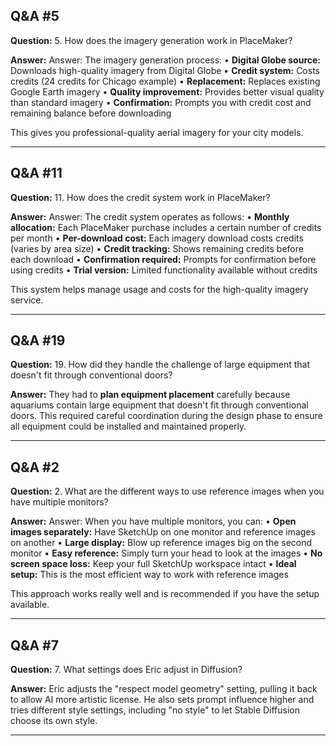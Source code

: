 
## Q&A #5

**Question:** 5. How does the imagery generation work in PlaceMaker?

**Answer:** Answer:
The imagery generation process:
• **Digital Globe source:** Downloads high-quality imagery from Digital Globe
• **Credit system:** Costs credits (24 credits for Chicago example)
• **Replacement:** Replaces existing Google Earth imagery
• **Quality improvement:** Provides better visual quality than standard imagery
• **Confirmation:** Prompts you with credit cost and remaining balance before downloading

This gives you professional-quality aerial imagery for your city models.

---

## Q&A #11

**Question:** 11. How does the credit system work in PlaceMaker?

**Answer:** Answer:
The credit system operates as follows:
• **Monthly allocation:** Each PlaceMaker purchase includes a certain number of credits per month
• **Per-download cost:** Each imagery download costs credits (varies by area size)
• **Credit tracking:** Shows remaining credits before each download
• **Confirmation required:** Prompts for confirmation before using credits
• **Trial version:** Limited functionality available without credits

This system helps manage usage and costs for the high-quality imagery service.

---

## Q&A #19

**Question:** 19. How did they handle the challenge of large equipment that doesn't fit through conventional doors?

**Answer:** They had to **plan equipment placement** carefully because aquariums contain large equipment that doesn't fit through conventional doors. This required careful coordination during the design phase to ensure all equipment could be installed and maintained properly.

---

## Q&A #2

**Question:** 2. What are the different ways to use reference images when you have multiple monitors?

**Answer:** Answer:
When you have multiple monitors, you can:
• **Open images separately:** Have SketchUp on one monitor and reference images on another
• **Large display:** Blow up reference images big on the second monitor
• **Easy reference:** Simply turn your head to look at the images
• **No screen space loss:** Keep your full SketchUp workspace intact
• **Ideal setup:** This is the most efficient way to work with reference images

This approach works really well and is recommended if you have the setup available.

---

## Q&A #7

**Question:** 7. What settings does Eric adjust in Diffusion?

**Answer:** Eric adjusts the "respect model geometry" setting, pulling it back to allow AI more artistic license. He also sets prompt influence higher and tries different style settings, including "no style" to let Stable Diffusion choose its own style.

---
